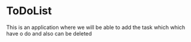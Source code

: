 # ToDoList
This is an application where we will be able to add the task which which have o do and also can be deleted
